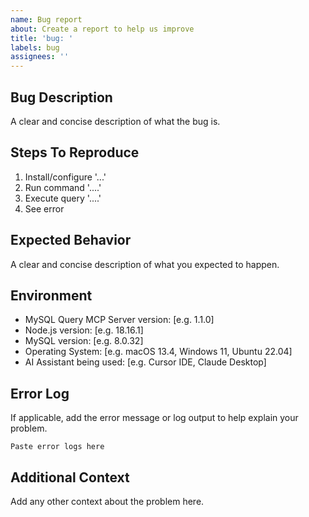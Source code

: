 ```yaml
---
name: Bug report
about: Create a report to help us improve
title: 'bug: '
labels: bug
assignees: ''
---
```


## Bug Description
A clear and concise description of what the bug is.

## Steps To Reproduce
1. Install/configure '...'
2. Run command '....'
3. Execute query '....'
4. See error

## Expected Behavior
A clear and concise description of what you expected to happen.

## Environment
- MySQL Query MCP Server version: [e.g. 1.1.0]
- Node.js version: [e.g. 18.16.1]
- MySQL version: [e.g. 8.0.32]
- Operating System: [e.g. macOS 13.4, Windows 11, Ubuntu 22.04]
- AI Assistant being used: [e.g. Cursor IDE, Claude Desktop]

## Error Log
If applicable, add the error message or log output to help explain your problem.

```
Paste error logs here
```

## Additional Context
Add any other context about the problem here. 